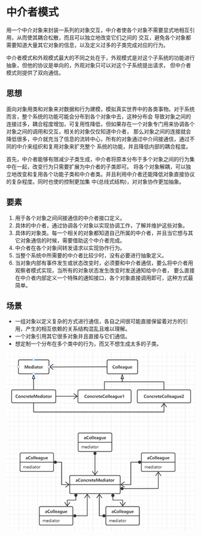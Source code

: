 # 中介者模式

用一个中介对象来封装一系列的对象交互，中介者使各个对象不需要显式地相互引用，从而使其耦合松散，而且可以独立地改变它们之间的
交互，避免各个对象都需要知道大量其它对象的信息，以及定义过多的子类完成对应的行为。

中介者模式和外观模式最大的不同之处在于，外观模式是对这个子系统的功能进行抽象，但他的协议是单向的，外观对象只可以对这个子系统提出请求，
但中介者模式则提供了双向通信。

## 思想

面向对象用类和对象来对数据和行为建模，模拟真实世界中的各类事物。对于系统而言，整个系统的功能可能会分布到各个对象中去，这种分布会
导致对象之间的连接过多，耦合程度增加，可复用性降低，但如果存在一个对象专门用来协调各个对象之间的调用和交互，相关的对象仅仅知道中介者，
那么对象之间的连接就会降低很多，中介就充当了信息的流转中心，所有的对象通过中介间接通信，通过不同的中介来组织和复用对象来扩充整个
系统的功能，并且降低内部的耦合程度。

首先，中介者能够有限减少子类生成，中介者将原本分布于多个对象之间的行为集中在一起，改变行为只需要扩展为中介者的子类即可。
将各个对象解耦，可以独立地改变和复用各个功能子类和中介者类。并且利用中介者还能降低对象直接协议的复杂程度。同时也使的控制更加集
中(总线式结构)，对对象协作更加抽象。

## 要素

1. 用于各个对象之间间接通信的中介者接口定义。
2. 具体的中介者，通过协调各个对象以实现协调工作，了解并维护这些对象。
3. 具体的对象类。每一个相关的对象都知道自己所属的中介者，并且当它想与其它对象通信的时候，需要借助这个中介者完成。
4. 中介者在各个对象间转发请求以实现协作行为。
5. 当整个系统中所需要的中介者比较少时，没有必要进行抽象定义。
6. 当对象内部有事件发生或状态改变时，必须要和中介者通信，要么将中介者用观察者模式实现，当所有的对象状态发生改变时发送通知给中介者，
要么直接在中介者内部定义一个特殊的通知接口，各个对象直接调用即可，这种方式最简单。

## 场景

- 一组对象以定义复杂的方式进行通信，各自之间很可能直接保留着对方的引用，产生的相互依赖的关系结构混乱且难以理解。
- 一个对象引用其它很多对象并且直接与它们通信。
- 想定制一个分布在多个类中的行为，而又不想生成太多的子类。

![中介者模式](../images/16-mediator.png)